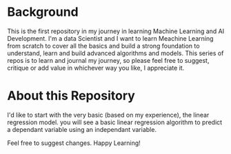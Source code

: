 # Background
This is the first repository in my journey in learning Machine Learning and AI Development. I'm a data Scientist and I want to learn Meachine Learning from scratch to cover all the basics and build a strong foundation to understand, learn and build advanced algorithms and models.
This series of repos is to learn and journal my journey, so please feel free to suggest, critique or add value in whichever way you like, I appreciate it.

# About this Repository
I'd like to start with the very basic (based on my experience), the linear regression model. you will see a basic linear regression algorithm to predict a dependant variable using an independant variable.

Feel free to suggest changes.
Happy Learning!